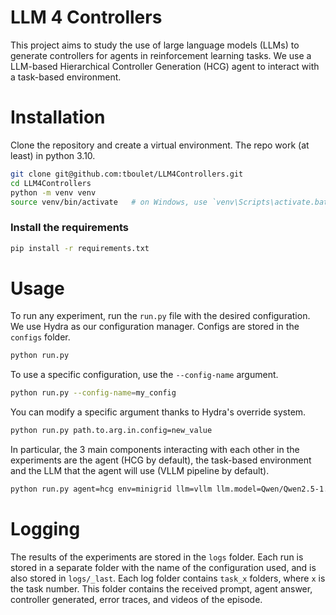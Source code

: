 # LLM 4 Controllers

This project aims to study the use of large language models (LLMs) to generate controllers for agents in reinforcement learning tasks. We use a LLM-based Hierarchical Controller Generation (HCG) agent to interact with a task-based environment.

# Installation

Clone the repository and create a virtual environment.
The repo work (at least) in python 3.10.

```bash
git clone git@github.com:tboulet/LLM4Controllers.git
cd LLM4Controllers
python -m venv venv
source venv/bin/activate   # on Windows, use `venv\Scripts\activate.bat`
```

### Install the requirements

```bash
pip install -r requirements.txt
```

# Usage

To run any experiment, run the ``run.py`` file with the desired configuration. We use Hydra as our configuration manager. Configs are stored in the ``configs`` folder.

```bash
python run.py
```

To use a specific configuration, use the ``--config-name`` argument.

```bash
python run.py --config-name=my_config
```
 
You can modify a specific argument thanks to Hydra's override system.

```bash
python run.py path.to.arg.in.config=new_value
```

In particular, the 3 main components interacting with each other in the experiments are the agent (HCG by default), the task-based environment and the LLM that the agent will use (VLLM pipeline by default).

```bash
python run.py agent=hcg env=minigrid llm=vllm llm.model=Qwen/Qwen2.5-1.5B-Instruct
```

# Logging

The results of the experiments are stored in the ``logs`` folder. Each run is stored in a separate folder with the name of the configuration used, and is also stored in ``logs/_last``. Each log folder contains ``task_x`` folders, where ``x`` is the task number. This folder contains the received prompt, agent answer, controller generated, error traces, and videos of the episode.